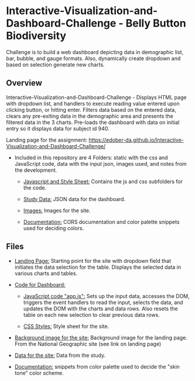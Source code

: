 # Interactive-Visualization-and-Dashboard-Challenge - Belly Button Biodiversity

Challenge is to build a web dashboard depicting data in demographic list, bar, bubble, and gauge formats.  Also, dynamically create dropdown and based on selection generate new charts.


## Overview

Interactive-Visualization-and-Dashboard-Challenge - Displays HTML page with dropdown list, and handlers to execute reading value entered upon clicking button, or hitting enter. Filters data based on the entered data, clears any pre-exiting data in the demographic area and presents the filtered data in the 3 charts.   Pre-loads the dashboard with data on initial entry so it displays data for subject id 940.

Landing page for the assignment: https://edober-da.github.io/Interactive-Visualization-and-Dashboard-Challenge/

* Included in this repository are 4 Folders: static with the css and JavaScript code, data with the input json, images used, and notes from the development.  
   
  * [Javascript and Style Sheet:](static) Contains the js and css subfolders for the code.  
  
  * [Study Data:](data) JSON data for the dashboard.

  * [Images:](Images) Images for the site. 

  * [Documentation:](Notes) CORS documentation and color palette snippets used for deciding colors.  

## Files

* [Landing Page:](index.html) Starting point for the site with dropdown field that initiates the data selection for the table. Displays the selected data in various charts and tables. 


* [Code for Dashboard:](static)

  * [JavaScript code "app.js":](static/js/app.js) Sets up the input data, accesses the DOM, triggers the event handlers to read the input, selects the data, and updates the DOM with the charts and data rows. Also resets the table on each new selection to clear previous data rows.  

  * [CSS Styles:](static/css/style.css) Style sheet for the site. 


* [Background image for the site:](Images/BB_Diversity.jpg) Background image for the landing page. From the National Geographic site (see link on landing page)


* [Data for the site:](data/samples.json) Data from the study. 


* [Documentation:](Notes/Color-palette.xlsx) snippets from color palette used to decide the "skin tone" color scheme.  
   